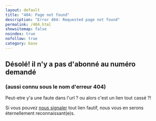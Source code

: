 ```yaml
---
layout: default
title: "404: Page not found"
description: "Error 404: Requested page not found"
permalink: /404.html
showsitemap: false
noindex: true
nofollow: true
category: base
---
```


## Désolé! il n'y a pas d'abonné au numéro demandé

### (aussi connu sous le nom d'erreur 404)


Peut-etre y'a une faute dans l'url ? ou alors c'est un lien tout cassé ?!

Si vous pouvez [nous signaler](/contact) tout lien fautif, nous vous en serons éternellement reconnaissant(e)s.


